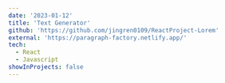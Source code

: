 ```yaml
---
date: '2023-01-12'
title: 'Text Generator'
github: 'https://github.com/jingren0109/ReactProject-Lorem'
external: 'https://paragraph-factory.netlify.app/'
tech:
  - React
  - Javascript
showInProjects: false
---
```

